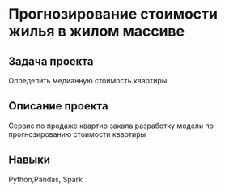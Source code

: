 #  Прогнозирование стоимости жилья в жилом массиве

## Задача проекта
Определить медианную стоимость квартиры

## Описание проекта

Сервис по продаже квартир закала разработку модели по прогнозированию стоимости квартиры 

## Навыки

Python,Pandas, Spark
